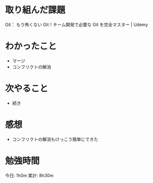 # 取り組んだ課題

Git： もう怖くない Git！チーム開発で必要な Git を完全マスター | Udemy

# わかったこと

- マージ
- コンフリクトの解消

# 次やること

- 続き

# 感想

- コンフリクトの解消もけっこう簡単にできた

# 勉強時間

今日: 1h0m
累計: 8h30m
